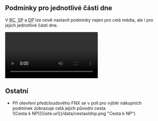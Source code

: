 ﻿---
categories: [fenix]
layout: fenix
---
## Podmínky pro jednotlivé části dne
V <abbr title="Reachové křivky">RC</abbr>, <abbr title="Strategický plán">SP</abbr> a <abbr title="Detailní plán">DP</abbr> lze nově nastavit podmínky nejen pro celá média, ale i pro jejich jednotlivé části dne.  
 
 <video src="{{site.url}}/data/podminkyprodayparty.mp4" type="video/mp4" controls>Podmínky pro části dnů</video>

 
## Ostatní
<ul>
	<li>Při otevření předcloudového FNX se v poli pro výběr nákupních podmínek zobrazuje celá jejich původní cesta</li> ![Cesta k NP]({{site.url}}/data/cestaoldnp.png "Cesta k NP")
</ul>





